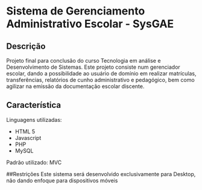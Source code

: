# Sistema de Gerenciamento Administrativo Escolar - SysGAE


## Descrição
Projeto final para conclusão do curso Tecnologia em análise e Desenvolvimento de Sistemas.
Este projeto consiste num gerenciador escolar, dando a possibilidade ao usuário de domínio em realizar matrículas, transferências, relatórios de cunho administrativo e pedagógico, bem como agilizar na emissão da documentação escolar discente.

## Característica
Linguagens utilizadas:
* HTML 5
* Javascript
* PHP
* MySQL

Padrão utilizado: MVC

##Restrições
Este sistema será desenvolvido exclusivamente para Desktop, não dando enfoque para dispositivos móveis
